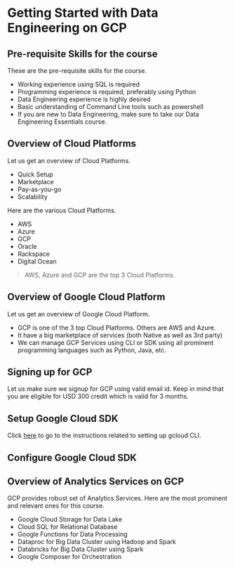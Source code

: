 # Getting Started with Data Engineering on GCP

## Pre-requisite Skills for the course
These are the pre-requisite skills for the course.
* Working experience using SQL is required
* Programming experience is required, preferably using Python
* Data Engineering experience is highly desired
* Basic understanding of Command Line tools such as powershell
* If you are new to Data Engineering, make sure to take our Data Engineering Essentials course.

## Overview of Cloud Platforms
Let us get an overview of Cloud Platforms.
* Quick Setup
* Marketplace
* Pay-as-you-go
* Scalability

Here are the various Cloud Platforms.
* AWS
* Azure
* GCP
* Oracle
* Rackspace
* Digital Ocean

> AWS, Azure and GCP are the top 3 Cloud Platforms.

## Overview of Google Cloud Platform
Let us get an overview of Google Cloud Platform.
* GCP is one of the 3 top Cloud Platforms. Others are AWS and Azure.
* It have a big marketplace of services (both Native as well as 3rd party)
* We can manage GCP Services using CLI or SDK using all prominent programming languages such as Python, Java, etc.

## Signing up for GCP
Let us make sure we signup for GCP using valid email id. Keep in mind that you are eligible for USD 300 credit which is valid for 3 months.

## Setup Google Cloud SDK
Click [here](https://cloud.google.com/sdk/docs/install) to go to the instructions related to setting up gcloud CLI.

## Configure Google Cloud SDK

## Overview of Analytics Services on GCP

GCP provides robust set of Analytics Services. Here are the most prominent and relevant ones for this course.
* Google Cloud Storage for Data Lake
* Cloud SQL for Relational Database
* Google Functions for Data Processing
* Dataproc for Big Data Cluster using Hadoop and Spark
* Databricks for Big Data Cluster using Spark
* Google Composer for Orchestration
